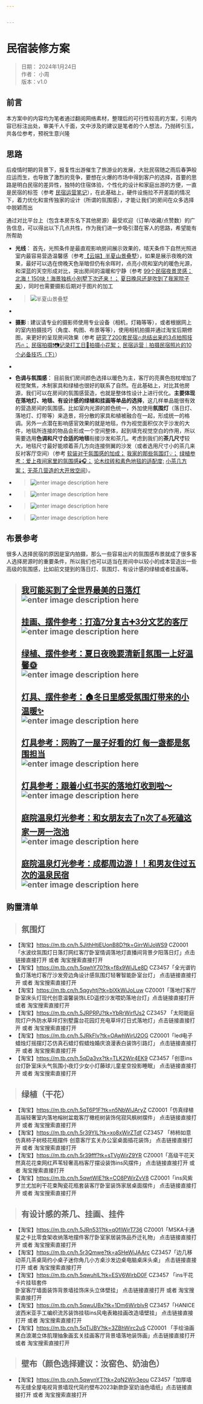 ```yaml
---


---
```


<h1 id="民宿装修方案">民宿装修方案</h1>
<blockquote>
<p>日期： 2024年1月24日<br>
作者： 小周<br>
版本：v1.0</p>
</blockquote>
<h2 id="前言">前言</h2>
<p>本方案中的内容均为笔者通过翻阅网络素材，整理后的可行性较高的方案，引用内容已标注出处，审美千人千面，文中涉及的建议是笔者的个人想法，乃抛砖引玉，共各位参考，预祝生意兴隆</p>
<h2 id="思路">思路</h2>
<p>后疫情时期的背景下，报复性出游催生了旅游业的发展，大批民宿随之雨后春笋般应运而生，也导致了激烈的竞争，要想在火爆的市场中得到客户的选择，首要的思路是明白民宿的差异性，独特的住宿体验，个性化的设计和家庭出游的方便，一直是民宿的标签（参考 <a href="https://www.xiaohongshu.com/explore/6485a6c10000000013034d5b">民宿运营笔记</a>），在此基础上，硬件设施拉不开差距的情况下，着力优化和宣传独家的设计（所谓的氛围感），才能让我们的房间在众多选择中脱颖而出</p>
<p>通过对比平台上（包含本房东名下其他房源）最受欢迎（订单/收藏/点赞数）的广告信息，可以得出以下几点共性，作为我们进一步吸引潜在客人的思路，希望能有所帮助</p>
<ul>
<li>
<p><strong>光线</strong>： 首先，光照条件是最直观影响房间展示效果的，晴天条件下自然光照进室内最容易营造温馨感（参考<a href="https://img.meituan.net/phoenix/2f110c3600cb5984fe664f7acbf638634446836.jpg@1920w_1080h">【云端】半夏山景叠墅</a>），如果是展示夜晚的效果，最好可以选在傍晚天色渐暗但仍有余晖时，点亮小院和室内的暖色光源，和深蓝的天空形成对比，突出房间的温暖和宁静（参考 <a href="https://www.xiaohongshu.com/explore/64d62c89000000000c036678">99个民宿夜景灵感；</a> <a href="https://www.xiaohongshu.com/explore/64f46ae3000000001e00db0a">北海！150块！海景独栋小别墅下次还来！；</a> <a href="https://www.xiaohongshu.com/explore/64a163cd0000000013008769">夏日晚风还是吹到了我家院子来</a>），同时也需要摄影后期对于图片的加工</p>
</li>
<li>
<blockquote>
<p><img src="https://img.meituan.net/phoenix/2f110c3600cb5984fe664f7acbf638634446836.jpg@1920w_1080h" alt="半夏山景叠墅"></p>
</blockquote>
</li>
<li>
<blockquote>
<p><img src="https://ci.xiaohongshu.com/1000g0082o56mkhkjs01g5oef0ng413nqd7hkpb8?imageView2/2/w/0/format/jpg" alt=""></p>
</blockquote>
</li>
<li>
<p><strong>摄影</strong> : 建议请专业的摄影师使用专业设备（相机，灯箱等等），或者根据网上的室内拍摄技巧（角度、构图、布景等等），使用相机拍摄并通过淘宝后期修图，来更好的呈现房间效果（参考 <a href="https://www.xiaohongshu.com/explore/64e5eaf30000000010030369">研究了200套民宿🔥总结出来的3点拍照技巧🔥；</a> <a href="https://www.xiaohongshu.com/explore/646256f700000000130148eb">民宿拍摄❗️📷记录打工日🎼拍摄小花絮；</a> <a href="https://www.xiaohongshu.com/explore/649d734500000000130313f3">民宿运营｜拍摄民宿照片的10个必备技巧（下）</a>）</p>
</li>
<li>
<blockquote>
<p><img src="https://ci.xiaohongshu.com/1000g0082qrb26p0k800g5o1ebpdgblc4p6ull68?imageView2/2/w/0/format/jpg" alt=""></p>
</blockquote>
</li>
<li>
<p><strong>色调与氛围感</strong>： 目前我们房间颜色选择以暖色为主，客厅的亮黄色抱枕增加了视觉聚焦，木制家具和绿植也很好的联系了自然。在此基础上，对比其他房源，我们可以在房间的氛围感营造，也就是整体性设计上进行优化。<strong>主要体现在落地灯、地毯、有设计感的绿植和挂画等单品的选择</strong>，这几样单品能很有效的营造房间的氛围感。比如室内光源的颜色统一，外加使用<strong>氛围灯</strong>（落日灯、落地灯、灯带等）来造景，将分散的家具和植被融合在一起，形成统一的格调。另外一点潜在影响感官效果的就是地毯，作为视觉面积仅次于沙发的大件，地毯所连接的物品会形成一个空间整体，起到填充视觉空白的作用，所以需要选用<strong>色调和尺寸合适的地毯</strong>衔接沙发和茶几。考虑到我们的<strong>茶几尺寸</strong>较大，地毯尺寸最好能顺着茶几方向连接侧翼的沙发（或者选用尺寸小的茶几来反衬客厅空间）（参考 <a href="https://www.xiaohongshu.com/explore/64af8f23000000001201300b">软装对于氛围感的加成；</a> <a href="https://www.xiaohongshu.com/explore/65449e99000000001f03cb1d">我家的那些氛围灯💡；</a>  <a href="https://www.xiaohongshu.com/explore/6487207a000000001300195e">绿植参考：爱上夜间家里的氛围感🕯️🎧；</a> <a href="https://www.xiaohongshu.com/explore/643bd6fc00000000130335f1">论木纹砖和素色地毯的适配度;</a> <a href="https://www.xiaohongshu.com/explore/657ad28d0000000038028fe7">小茶几方案；</a> <a href="https://www.xiaohongshu.com/explore/637f3aa10000000022028660">无茶几营造的大开放空间</a>）。</p>
</li>
<li>
<blockquote>
<p><img src="https://ci.xiaohongshu.com/01027s01kdt0zgtd1zr0117eph71ytw272?imageView2/2/w/0/format/jpg" alt="enter image description here"></p>
</blockquote>
</li>
<li>
<blockquote>
<p><img src="https://ci.xiaohongshu.com/0302ce015zr2itr9aom0116wz0q0cop89f?imageView2/2/w/0/format/jpg" alt="enter image description here"></p>
</blockquote>
</li>
<li>
<blockquote>
<p><img src="https://ci.xiaohongshu.com/1000g0081knojan0c40605o1mf0rg8rdad3sgut8?imageView2/2/w/0/format/jpg" alt="enter image description here"></p>
</blockquote>
</li>
<li>
<blockquote>
<p><img src="https://ci.xiaohongshu.com/010297014eu530igthh011149n13bgg6qn?imageView2/2/w/0/format/jpg" alt="enter image description here"></p>
</blockquote>
</li>
</ul>
<h2 id="布景参考">布景参考</h2>
<p>很多人选择民宿的原因是室内拍摄，那么一些容易出片的氛围感布景就成了很多客人选择房源时的重要条件，所以我们也可以适当在房间中以较小的成本营造出一些高级的氛围感，比如前文提到的落日灯、氛围灯、有设计感的绿植或者挂画等。</p>
<blockquote>
<h2 id="我可能买到了全世界最美的日落灯"><a href="https://www.xiaohongshu.com/explore/60a361db00000000210353dd">我可能买到了全世界最美的日落灯</a><br>
<img src="https://ci.xiaohongshu.com/815049ae-a027-3b0a-a943-2fcdd1ee4a81?imageView2/2/w/0/format/jpg" alt="enter image description here"></h2>
<h2 id="挂画、摆件参考：打造7分复古➕3分文艺的客厅"><a href="https://www.xiaohongshu.com/explore/6342a22c000000001c00d01d">挂画、摆件参考：打造7分复古➕3分文艺的客厅</a><br>
<img src="https://ci.xiaohongshu.com/0302a90166nlra3z9140113kr514fwknpd?imageView2/2/w/0/format/jpg" alt="enter image description here"></h2>
<h2 id="绿植、摆件参考：夏日夜晚要清新🍃氛围一上好温馨🌞"><a href="https://www.xiaohongshu.com/explore/62e27dd0000000001c021a69">绿植、摆件参考：夏日夜晚要清新🍃氛围一上好温馨🌞</a><br>
<img src="https://ci.xiaohongshu.com/01027s01kdt0zgtd1zr0117eph75f3qjtr?imageView2/2/w/0/format/jpg" alt="enter image description here"></h2>
<h2 id="灯具、摆件参考：🏠冬日里感受氛围灯带来的小温暖✨"><a href="https://www.xiaohongshu.com/explore/6578305b00000000340354c1">灯具、摆件参考：🏠冬日里感受氛围灯带来的小温暖✨</a><br>
<img src="https://ci.xiaohongshu.com/1040g2sg30sj24grt3a2g5o8ohipg9e3jil7n05g?imageView2/2/w/0/format/jpg" alt="enter image description here"></h2>
<h2 id="灯具参考：网购了一屋子好看的灯-每一盏都是氛围担当"><a href="https://www.xiaohongshu.com/explore/63dca8b0000000001d01daf1">灯具参考：网购了一屋子好看的灯 每一盏都是氛围担当</a><br>
<img src="https://ci.xiaohongshu.com/1000g008204na568fg00g4a5vqik19bea57at7c0?imageView2/2/w/0/format/jpg" alt="enter image description here"></h2>
<h2 id="灯具参考：跟着小红书买的落地灯收到啦～"><a href="https://www.xiaohongshu.com/explore/63971c75000000001f001f5c">灯具参考：跟着小红书买的落地灯收到啦～</a><br>
<img src="https://ci.xiaohongshu.com/1000g0081nl1rs6od80005n383p44jjck1ga1s28?imageView2/2/w/0/format/jpg" alt="enter image description here"></h2>
<h2 id="庭院温泉灯光参考：和女朋友去了n次了♨️死磕这家一房一泡池"><a href="https://www.xiaohongshu.com/explore/657aabc90000000038020e5b">庭院温泉灯光参考：和女朋友去了n次了♨️死磕这家一房一泡池</a><br>
<img src="https://ci.xiaohongshu.com/1040g00830slfmj7tju004a44amo01hhptjq6qn0?imageView2/2/w/0/format/jpg" alt="enter image description here"></h2>
<h2 id="庭院温泉灯光参考：成都周边游！！和男友住过五次的温泉民宿"><a href="https://www.xiaohongshu.com/explore/64fc75cb000000001f03fe10">庭院温泉灯光参考：成都周边游！！和男友住过五次的温泉民宿</a><br>
<img src="https://ci.xiaohongshu.com/spectrum/1040g0k030oq7jmon38005p3ps51qmlic67tiu7o?imageView2/2/w/0/format/jpg" alt="enter image description here"></h2>
</blockquote>
<h2 id="购置清单">购置清单</h2>
<blockquote>
<h2 id="氛围灯">氛围灯</h2>
</blockquote>
<ul>
<li>【淘宝】<a href="https://m.tb.cn/h.5JithHtiEUonB8D?tk=GirrWiJoWS9">https://m.tb.cn/h.5JithHtiEUonB8D?tk=GirrWiJoWS9</a> CZ0001「水波纹氛围灯日落灯网红客厅卧室情调落地灯直播间背景夕阳落日灯」点击链接直接打开 或者 淘宝搜索直接打开</li>
<li>【淘宝】<a href="https://m.tb.cn/h.5qwhY70?tk=f8x9WiJLe8D">https://m.tb.cn/h.5qwhY70?tk=f8x9WiJLe8D</a> CZ3457「全光谱钓鱼灯落地灯客厅沙发旁边角设计感氛围灯轻奢智能卧室台灯」 点击链接直接打开 或者 淘宝搜索直接打开</li>
<li>【淘宝】<a href="https://m.tb.cn/h.5qgyhtj?tk=blXkWiJoLuw">https://m.tb.cn/h.5qgyhtj?tk=blXkWiJoLuw</a> CZ0001「落地灯客厅卧室床头灯现代创意温馨装饰LED遥控沙发喂奶落地台灯」点击链接直接打开 或者 淘宝搜索直接打开</li>
<li>【淘宝】<a href="https://m.tb.cn/h.5JRPRPJ?tk=YbRrWirfUs2">https://m.tb.cn/h.5JRPRPJ?tk=YbRrWirfUs2</a> CZ3457 「太阳能庭院灯户外防水草坪灯别墅露台花园灯充电草坪灯日式落地灯」点击链接直接打开 或者 淘宝搜索直接打开</li>
<li>【淘宝】<a href="https://m.tb.cn/h.5JRkFlv?tk=OAwhWirU2OG">https://m.tb.cn/h.5JRkFlv?tk=OAwhWirU2OG</a> CZ0001「led电子蜡烛灯摇摆灯芯仿真石蜡灯假蜡烛婚庆浪漫表白装饰引路灯」 点击链接直接打开 或者 淘宝搜索直接打开</li>
<li>【淘宝】<a href="https://m.tb.cn/h.5qDa3vx?tk=TLK2Wir4EK9">https://m.tb.cn/h.5qDa3vx?tk=TLK2Wir4EK9</a> CZ3457「创意ins台灯卧室床头气氛围小夜灯少女小灯藤球儿童星空投影睡眠」 点击链接直接打开 或者 淘宝搜索直接打开</li>
</ul>
<blockquote>
<h2 id="绿植（干花）">绿植（干花）</h2>
</blockquote>
<ul>
<li>【淘宝】<a href="https://m.tb.cn/h.5qT6P1F?tk=n5NbWiJAryZ">https://m.tb.cn/h.5qT6P1F?tk=n5NbWiJAryZ</a> CZ0001「仿真绿植高端轻奢室内落地榕树盆栽客厅橄榄树装饰侘寂风枫树摆件」 点击链接直接打开 或者 淘宝搜索直接打开</li>
<li>【淘宝】<a href="https://m.tb.cn/h.5r39YIL?tk=xo8xWirZTdf">https://m.tb.cn/h.5r39YIL?tk=xo8xWirZTdf</a> CZ3457 「柿柿如意 仿真柿子树枝花瓶摆件 创意客厅玄关办公室桌面插花装饰」 点击链接直接打开 或者 淘宝搜索直接打开</li>
<li>【淘宝】<a href="https://m.tb.cn/h.5r39fff?tk=sTVgWirZ9YR">https://m.tb.cn/h.5r39fff?tk=sTVgWirZ9YR</a> CZ0001「高级干花天然真花花束网红芦苇轻奢高档客厅摆设装饰ins风摆件」 点击链接直接打开 或者 淘宝搜索直接打开</li>
<li>【淘宝】<a href="https://m.tb.cn/h.5qwtWIE?tk=CO8PWirZvV8">https://m.tb.cn/h.5qwtWIE?tk=CO8PWirZvV8</a> CZ0001「ins风紫罗兰尤加利干花束陶瓷花瓶套装客厅卧室装饰家居桌面摆件」 点击链接直接打开 或者 淘宝搜索直接打开</li>
</ul>
<blockquote>
<h2 id="有设计感的茶几、挂画、挂件">有设计感的茶几、挂画、挂件</h2>
</blockquote>
<ul>
<li>【淘宝】<a href="https://m.tb.cn/h.5JRn531?tk=q0fIWirT736">https://m.tb.cn/h.5JRn531?tk=q0fIWirT736</a> CZ0001「MSKA卡通星之卡比零食架收纳落地摆件客厅卧室家居装饰品乔迁礼物」 点击链接直接打开 或者 淘宝搜索直接打开</li>
<li>【淘宝】<a href="https://m.tb.cn/h.5r3Qmwe?tk=aSHeWiJAArc">https://m.tb.cn/h.5r3Qmwe?tk=aSHeWiJAArc</a> CZ3457「边几移动茶几茶桌简约小桌子迷你角几小方桌沙发边桌电脑桌床头桌」 点击链接直接打开 或者 淘宝搜索直接打开</li>
<li>【淘宝】<a href="https://m.tb.cn/h.5qwuhlL?tk=ESV6WirbD0F">https://m.tb.cn/h.5qwuhlL?tk=ESV6WirbD0F</a> CZ3457 「ins干花卡片挂毯套件<br>
卧室客厅墙面装饰背景墙挂饰床头立体壁挂」 点击链接直接打开 或者 淘宝搜索直接打开</li>
<li>【淘宝】<a href="https://m.tb.cn/h.5qwuUBx?tk=1Dm6WirblvR">https://m.tb.cn/h.5qwuUBx?tk=1Dm6WirblvR</a> CZ3457「HANICE波西米亚手工编织流苏装饰挂毯ins风电表箱挂画改造墙壁挂」 点击链接直接打开 或者 淘宝搜索直接打开</li>
<li>【淘宝】<a href="https://m.tb.cn/h.5qTiJBV?tk=3ZBhWirc2uS">https://m.tb.cn/h.5qTiJBV?tk=3ZBhWirc2uS</a> CZ0001 「手绘油画黑白浪潮立体肌理抽象画玄关挂画客厅背景墙落地装饰画」点击链接直接打开 或者 淘宝搜索直接打开</li>
</ul>
<blockquote>
<h2 id="壁布（颜色选择建议：汝窑色、奶油色）">壁布（颜色选择建议：汝窑色、奶油色）</h2>
</blockquote>
<ul>
<li>【淘宝】<a href="https://m.tb.cn/h.5qwynYT?tk=2qN2Wir3eou">https://m.tb.cn/h.5qwynYT?tk=2qN2Wir3eou</a> CZ3457「加厚墙布无缝全屋电视背景墙现代简约壁布2023新款卧室奶油色墙纸」点击链接直接打开 或者 淘宝搜索直接打开</li>
</ul>

